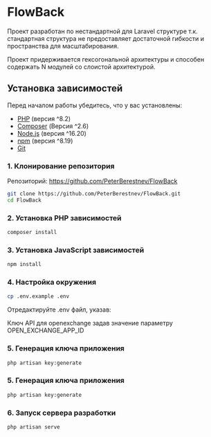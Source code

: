 # FlowBack

Проект разработан по нестандартной для Laravel структуре т.к. стандартная структура не предоставляет достаточной гибкости и пространства для масштабирования.

Проект придерживается гексогональной архитектуры и способен содержать N модулей со слоистой архитектурой.

## Установка зависимостей

Перед началом работы убедитесь, что у вас установлены:

- [PHP](https://www.php.net/) (версия ^8.2)
- [Composer](https://getcomposer.org/) (Версия ^2.6)
- [Node.js](https://nodejs.org/) (версия ^16.20)
- [npm](https://www.npmjs.com/) (версия ^8.19)
- [Git](https://git-scm.com/)

### 1. Клонирование репозитория

Репозиторий: https://github.com/PeterBerestnev/FlowBack

```bash
git clone https://github.com/PeterBerestnev/FlowBack.git
cd FlowBack
```

### 2. Установка PHP зависимостей
```bash
composer install
```

### 3. Установка JavaScript зависимостей
```bash
npm install
```

### 4. Настройка окружения
```bash
cp .env.example .env
```

Отредактируйте .env файл, указав:

Ключ API для openexchange задав значение параметру OPEN_EXCHANGE_APP_ID

### 5. Генерация ключа приложения
```bash
php artisan key:generate
```
### 5. Генерация ключа приложения
```bash
php artisan key:generate
```
### 6. Запуск сервера разработки
```bash
php artisan serve
```